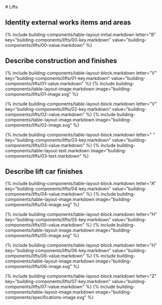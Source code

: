<div data-role="collapsible" data-inset="false">
# Lifts

<dl>

## <span class="caps">**Identity external works items and areas**</span>

{% include building-components/table-layout-initial.markdown letter="B" key="building-components/lifts/00-key.markdown" value="building-components/lifts/00-value.markdown" %}

## <span class="caps">**Describe** construction and finishes</span>

{% include building-components/table-layout-block.markdown letter="V" key="building-components/lifts/01-key.markdown" value="building-components/lifts/01-value.markdown" %}
{% include building-components/table-layout-image.markdown image="building-components/lifts/01-image.svg" %}

{% include building-components/table-layout-block.markdown letter="V" key="building-components/lifts/02-key.markdown" value="building-components/lifts/02-value.markdown"  %}
{% include building-components/table-layout-image.markdown image="building-components/lifts/02-image.svg" %}

{% include building-components/table-layout-block.markdown letter=" " key="building-components/lifts/03-key.markdown" value="building-components/lifts/03-value.markdown"  %}
{% include building-components/table-layout-text.markdown image="building-components/lifts/03-text.markdown" %}

## <span class="caps">**Describe** lift car finishes</span>

{% include building-components/table-layout-block.markdown letter="A" key="building-components/lifts/04-key.markdown" value="building-components/lifts/04-value.markdown"  %}
{% include building-components/table-layout-image.markdown image="building-components/lifts/04-image.svg" %}

{% include building-components/table-layout-block.markdown letter="H" key="building-components/lifts/05-key.markdown" value="building-components/lifts/05-value.markdown"  %}
{% include building-components/table-layout-image.markdown image="building-components/lifts/05-image.svg" %}

{% include building-components/table-layout-block.markdown letter="H" key="building-components/lifts/06-key.markdown" value="building-components/lifts/06-value.markdown"  %}
{% include building-components/table-layout-image.markdown image="building-components/lifts/06-image.svg" %}

{% include building-components/table-layout-block.markdown letter="Z" key="building-components/lifts/07-key.markdown" value="building-components/lifts/07-value.markdown"  %}
{% include building-components/table-layout-image.markdown image="building-components/specifications-image.svg" %}

</dl></div>
